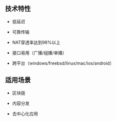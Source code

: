 ## 技术特性

* 低延迟

* 可靠传输

* NAT穿透率达到98%以上

* 接口易用（广播/组播/单播）

* 跨平台（windows/freebsd/linux/mac/ios/android）

## 适用场景

* 区块链

* 内容分发

* 去中心化应用
